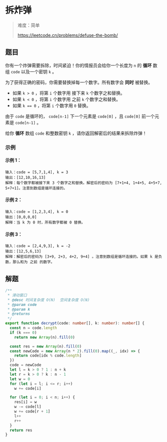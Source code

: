 # 拆炸弹

> 难度：简单
>
> https://leetcode.cn/problems/defuse-the-bomb/

## 题目

你有一个炸弹需要拆除，时间紧迫！你的情报员会给你一个长度为 `n` 的 **循环** 数组 `code` 以及一个密钥 `k` 。

为了获得正确的密码，你需要替换掉每一个数字。所有数字会 **同时** 被替换。

- 如果 `k > 0` ，将第 `i` 个数字用 接下来 `k` 个数字之和替换。
- 如果 `k < 0` ，将第 `i` 个数字用 之前 `k` 个数字之和替换。
- 如果 `k == 0` ，将第 `i` 个数字用 `0` 替换。

由于 `code` 是循环的， `code[n-1]` 下一个元素是 `code[0]` ，且 `code[0]` 前一个元素是 `code[n-1]` 。

给你 **循环** 数组 `code` 和整数密钥 `k` ，请你返回解密后的结果来拆除炸弹！

### 示例

#### 示例 1：

```
输入：code = [5,7,1,4], k = 3
输出：[12,10,16,13]
解释：每个数字都被接下来 3 个数字之和替换。解密后的密码为 [7+1+4, 1+4+5, 4+5+7, 5+7+1]。注意到数组是循环连接的。
```

#### 示例 2：

```
输入：code = [1,2,3,4], k = 0
输出：[0,0,0,0]
解释：当 k 为 0 时，所有数字都被 0 替换。
```

#### 示例 3：

```
输入：code = [2,4,9,3], k = -2
输出：[12,5,6,13]
解释：解密后的密码为 [3+9, 2+3, 4+2, 9+4] 。注意到数组是循环连接的。如果 k 是负数，那么和为 之前 的数字。
```

## 解题

```ts 
/**
 * 滑动窗口
 * @desc 时间复杂度 O(N)  空间复杂度 O(N)
 * @param code
 * @param k
 * @returns
 */
export function decrypt(code: number[], k: number): number[] {
  const n = code.length
  if (k === 0)
    return new Array(n).fill(0)

  const res = new Array(n).fill(0)
  const newCode = new Array(n * 2).fill(0).map((_, idx) => {
    return code[idx % code.length]
  })
  code = newCode
  let l = k > 0 ? 1 : n + k
  let r = k > 0 ? k : n - 1
  let w = 0
  for (let i = l; i <= r; i++)
    w += code[i]

  for (let i = 0; i < n; i++) {
    res[i] = w
    w -= code[l]
    w += code[r + 1]
    l++
    r++
  }
  return res
}
```